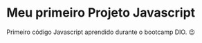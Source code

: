 # Meu primeiro Projeto Javascript

Primeiro código Javascript aprendido durante o bootcamp DIO. :wink:
